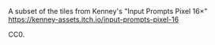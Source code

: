 A subset of the tiles from Kenney's "Input Prompts Pixel 16×"
https://kenney-assets.itch.io/input-prompts-pixel-16

CC0.
